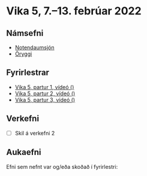# Vika 5, 7.–13. febrúar 2022

## Námsefni

* [Notendaumsjón](../namsefni/11.users/readme.md)
* [Öryggi](../namsefni/12.security/readme.md)

## Fyrirlestrar

* [Vika 5, partur 1, vídeó ()](https://youtu.be/)
* [Vika 5, partur 2, vídeó ()](https://youtu.be/)
* [Vika 5, partur 3, vídeó ()](https://youtu.be/)

## Verkefni

* [ ] Skil á verkefni 2

## Aukaefni

Efni sem nefnt var og/eða skoðað í fyrirlestri:
